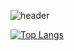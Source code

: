 ![header](https://capsule-render.vercel.app/api?type=wave&color=auto&height=300&section=header&text=ahndb%20render&fontSize=90)

[![Top Langs](https://github-readme-stats.vercel.app/api/top-langs/?username=ahndb)](https://github.com/anuraghazra/github-readme-stats)
